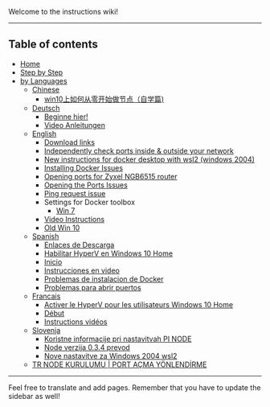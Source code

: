 Welcome to the instructions wiki!

***

## Table of contents

- [Home](Home)
- [Step by Step](https://github.com/pi-node/instructions/wiki/NODE-SETUP---STEP-BY-STEP-(Eng,-I,-NL))
- [by Languages](Domů)
  - [Chinese]((CN)-==-CHINESE（中文）==)
    - [win10上如何从零开始做节点（自学篇)]((CN)-win10上如何从零开始做节点（自学篇）)
  - [Deutsch]((DE)-====-DEUTSCH-====)
    - [Beginne hier!]((DE)-Anfang)
    - [Video Anleitungen]((DE)-Video-Instruktionen)
  - [English]((EN)-====-ENGLISH-====)
    - [Download links]((EN)-Download-links)
    - [Independently check ports inside & outside your network]((EN)-Independently-check-ports-inside-&-outside-your-network)
    - [New instructions for docker desktop with wsl2 (windows 2004)]((EN)-New-instructions-for-docker-desktop-with-wsl2-(windows-2004))
    - [Installing Docker Issues]((EN)-Installing-Docker-Issues)
    - [Opening ports for Zyxel NGB6515 router]((EN)-Opening-ports-for-Zyxel-NGB6515-router)
    - [Opening the Ports Issues]((EN)-Opening-the-Ports-Issues)  
    - [Ping request issue]((EN)-Ping-request-issue)  
    - Settings for Docker toolbox
      - [Win 7]((EN)-Settings-for-Docker-toolbox-winows-7-only)
    - [Video Instructions]((EN)-Video-Instructions)
    - [Old Win 10]((EN)-Windows-10-Home-Edition-OLD.-PLEASE-USE-NEW!!)
  - [Spanish]((ES)-====-SPANISH-====)
    - [Enlaces de Descarga]((ES)-Enlaces-de-Descarga)
    - [Habilitar HyperV en Windows 10 Home]((ES)-Habilitar-HyperV-en-Windows-10-Home)
    - [Inicio]((ES)-Inicio)
    - [Instrucciones en video]((ES)-Instrucciones-en-video)
    - [Problemas de instalacion de Docker]((ES)-Problemas-de-instalacion-de-Docker)
    - [Problemas para abrir puertos]((ES)-Problemas-para-abrir-puertos)
  - [Francais]((FR)-====-FRANCAIS-====)
    - [Activer le HyperV pour les utilisateurs Windows 10 Home]((FR)-Activer-le-HyperV-pour-les-utilisateurs-Windows-10-Home)
    - [Début]((FR)-Début)
    - [Instructions vidéos]((FR)-Instructions-vidéos)
  - [Slovenja]((SLO)-====-SLOVENIJA-====)
    - [Koristne informacije pri nastavitvah PI NODE]((SLO)-Koristne-informacije-pri-nastavitvah-PI-NODE)
    - [Node verzija 0.3.4 prevod]((SLO)-Node-verzija-0.3.4---prevod)
    - [Nove nastavitve za Windows 2004 wsl2]((SLO)-Nove-nastavitve-za-Windows-2004---wsl2)
  - [TR NODE KURULUMU | PORT AÇMA YÖNLENDİRME](%5BTR%5D-NODE-KURULUMU-%7C-PORT-AÇMA---YÖNLENDİRME)

***
Feel free to translate and add pages. Remember that you have to update the sidebar as well!